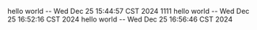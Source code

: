 
hello world -- Wed Dec 25 15:44:57 CST 2024
1111
hello world -- Wed Dec 25 16:52:16 CST 2024
hello world -- Wed Dec 25 16:56:46 CST 2024